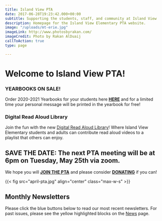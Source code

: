 ```yaml
---
title: Island View PTA
date: 2017-06-28T19:23:42.000+00:00
subtitle: Supporting the students, staff, and community at Island View Elementary.
description: Homepage for the Island View Elementary PTA website.
image: "/uploads/mt-erie.jpg"
imageLink: http://www.photosbyrakan.com/
imageCredit: Photo by Rakan AlDuaij
callToAction: true
type: page

---
```

# Welcome to Island View PTA!

### YEARBOOKS ON SALE!

Order 2020-2021 Yearbooks for your students here [**HERE**](https://www.islandviewpta.org/yearbook) and for a limited time your personal message will be printed in the yearbook for free!

### Digital Read Aloud Library

Join the fun with the new [Digital Read Aloud Library](/digital-read-aloud)! Where Island View Elementary students and adults can contribute read aloud videos to a playlist that others can enjoy.

## SAVE THE DATE:  The next PTA meeting will be at 6pm on Tuesday, May 25th via zoom.

We hope you will [**JOIN THE PTA**](https://www.islandviewpta.org/membership) and please consider [**DONATING**](https://www.islandviewpta.org/donate) if you can!

{{< fig src="april-pta.jpg" align="center" class="max-w-s" >}}

## Monthly Newsletters

Please click the blue buttons below to read our most recent newsletters.
For past issues, please see the yellow highlighted blocks on the [News](/news) page.